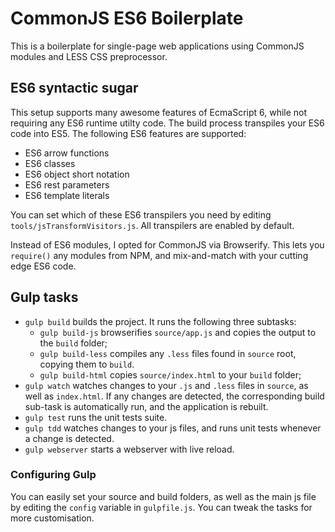 # CommonJS ES6 Boilerplate

This is a boilerplate for single-page web applications using CommonJS modules and LESS CSS preprocessor.

## ES6 syntactic sugar

This setup supports many awesome features of EcmaScript 6, while not requiring any ES6 runtime utilty code. The build process transpiles your ES6 code into ES5. The following ES6 features are supported:

- ES6 arrow functions
- ES6 classes
- ES6 object short notation
- ES6 rest parameters
- ES6 template literals

You can set which of these ES6 transpilers you need by editing `tools/jsTransformVisitors.js`. All transpilers are enabled by default.

Instead of ES6 modules, I opted for CommonJS via Browserify. This lets you `require()` any modules from NPM, and mix-and-match with your cutting edge ES6 code.

## Gulp tasks

- `gulp build` builds the project. It runs the following three subtasks:
  - `gulp build-js` browserifies `source/app.js` and copies the output to the `build` folder;
  - `gulp build-less` compiles any `.less` files found in `source` root, copying them to `build`.
  - `gulp build-html` copies `source/index.html` to your `build` folder;
- `gulp watch` watches changes to your `.js` and `.less` files in `source`, as well as `index.html`. If any changes are detected, the corresponding build sub-task is automatically run, and the application is rebuilt.
- `gulp test` runs the unit tests suite.
- `gulp tdd` watches changes to your js files, and runs unit tests whenever a change is detected.
- `gulp webserver` starts a webserver with live reload.

### Configuring Gulp

You can easily set your source and build folders, as well as the main js file by editing the `config` variable in `gulpfile.js`. You can tweak the tasks for more customisation.
